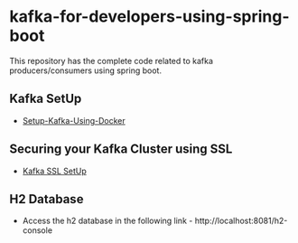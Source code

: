 
# kafka-for-developers-using-spring-boot

This repository has the complete code related to kafka producers/consumers using spring boot.

## Kafka SetUp
- [Setup-Kafka-Using-Docker](SetUpKafkaDocker.md)

## Securing your Kafka Cluster using SSL

- [Kafka SSL SetUp](https://github.com/dilipsundarraj1/kafka-cluster-ssl)

## H2 Database

- Access the h2 database in the following link - http://localhost:8081/h2-console
